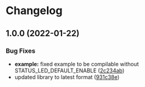 # Changelog

## 1.0.0 (2022-01-22)


### Bug Fixes

* **example:** fixed example to be compilable without STATUS_LED_DEFAULT_ENABLE ([2c234ab](https://github.com/mdvorak-iot/esp-status-led/commit/2c234ab89aa2d599047fcefe3a84135ab7603df1))
* updated library to latest format ([931c38e](https://github.com/mdvorak-iot/esp-status-led/commit/931c38ec704204ebb855d24b11a5d9a116c15535))

